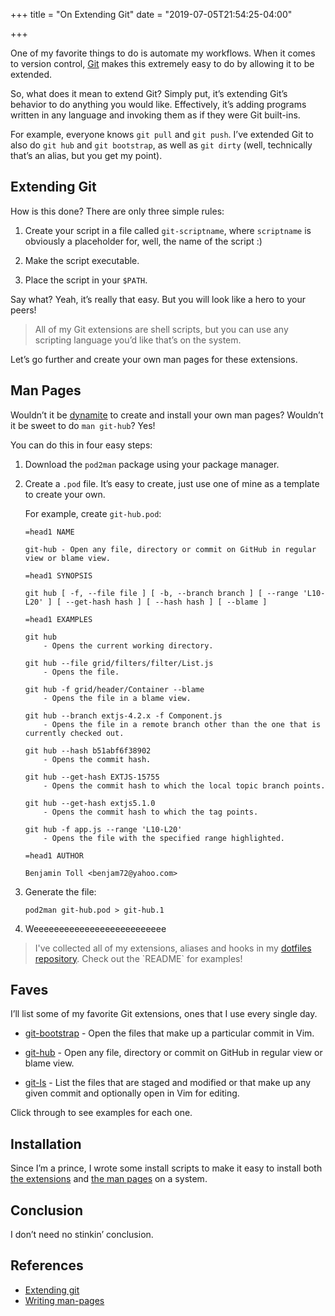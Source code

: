 +++
title = "On Extending Git"
date = "2019-07-05T21:54:25-04:00"

+++

<p>One of my favorite things to do is automate my workflows.  When it comes to version control, <a href="https://git-scm.com/">Git</a> makes this extremely easy to do by allowing it to be extended.</p>

<p>So, what does it mean to extend Git?  Simply put, it&rsquo;s extending Git&rsquo;s behavior to do anything you would like.  Effectively, it&rsquo;s adding programs written in any language and invoking them as if they were Git built-ins.</p>

<p>For example, everyone knows <code>git pull</code> and <code>git push</code>.  I&rsquo;ve extended Git to also do <code>git hub</code> and <code>git bootstrap</code>, as well as <code>git dirty</code> (well, technically that&rsquo;s an alias, but you get my point).</p>

<h2 id="extending-git">Extending Git</h2>

<p>How is this done?  There are only three simple rules:</p>

<ol>
<li><p>Create your script in a file called <code>git-scriptname</code>, where <code>scriptname</code> is obviously a placeholder for, well, the name of the script :)</p></li>

<li><p>Make the script executable.</p></li>

<li><p>Place the script in your <code>$PATH</code>.</p></li>
</ol>

<p>Say what?  Yeah, it&rsquo;s really that easy.  But you will look like a hero to your peers!</p>

<blockquote>
<p>All of my Git extensions are shell scripts, but you can use any scripting language you&rsquo;d like that&rsquo;s on the system.</p>
</blockquote>

<p>Let&rsquo;s go further and create your own man pages for these extensions.</p>

<h2 id="man-pages">Man Pages</h2>

<p>Wouldn&rsquo;t it be <a href="https://www.youtube.com/watch?v=b5rKZs6HnB4">dynamite</a> to create and install your own man pages?  Wouldn&rsquo;t it be sweet to do <code>man git-hub</code>?  Yes!</p>

<p>You can do this in four easy steps:</p>

<ol>
<li><p>Download the <code>pod2man</code> package using your package manager.</p></li>

<li><p>Create a <code>.pod</code> file.  It&rsquo;s easy to create, just use one of mine as a template to create your own.</p>

<p>For example, create <code>git-hub.pod</code>:</p>

<pre><code>=head1 NAME

git-hub - Open any file, directory or commit on GitHub in regular view or blame view.

=head1 SYNOPSIS

git hub [ -f, --file file ] [ -b, --branch branch ] [ --range 'L10-L20' ] [ --get-hash hash ] [ --hash hash ] [ --blame ]

=head1 EXAMPLES

git hub
    - Opens the current working directory.

git hub --file grid/filters/filter/List.js
    - Opens the file.

git hub -f grid/header/Container --blame
    - Opens the file in a blame view.

git hub --branch extjs-4.2.x -f Component.js
    - Opens the file in a remote branch other than the one that is currently checked out.

git hub --hash b51abf6f38902
    - Opens the commit hash.

git hub --get-hash EXTJS-15755
    - Opens the commit hash to which the local topic branch points.

git hub --get-hash extjs5.1.0
    - Opens the commit hash to which the tag points.

git hub -f app.js --range 'L10-L20'
    - Opens the file with the specified range highlighted.

=head1 AUTHOR

Benjamin Toll &lt;benjam72@yahoo.com&gt;
</code></pre></li>

<li><p>Generate the file:</p>

<pre><code>pod2man git-hub.pod &gt; git-hub.1
</code></pre></li>

<li><p>Weeeeeeeeeeeeeeeeeeeeeeeeee</p></li>
</ol>

<blockquote>
<p>I've collected all of my extensions, aliases and hooks in my <a href="https://github.com/btoll/dotfiles/tree/master/git-hub">dotfiles repository</a>.  Check out the `README` for examples!</p>
</blockquote>

<h2 id="faves">Faves</h2>

<p>I&rsquo;ll list some of my favorite Git extensions, ones that I use every single day.</p>

<ul>
<li><p><a href="https://github.com/btoll/dotfiles/blob/master/git-hub/bin/git-bootstrap">git-bootstrap</a> - Open the files that make up a particular commit in Vim.</p></li>

<li><p><a href="https://github.com/btoll/dotfiles/blob/master/git-hub/bin/git-hub">git-hub</a> - Open any file, directory or commit on GitHub in regular view or blame view.</p></li>

<li><p><a href="https://github.com/btoll/dotfiles/blob/master/git-hub/bin/git-ls">git-ls</a> - List the files that are staged and modified or that make up any given commit and optionally open in Vim for editing.</p></li>
</ul>

<p>Click through to see examples for each one.</p>

<h2 id="installation">Installation</h2>

<p>Since I&rsquo;m a prince, I wrote some install scripts to make it easy to install both <a href="https://github.com/btoll/dotfiles/blob/master/git-hub/install.sh">the extensions</a> and <a href="https://github.com/btoll/dotfiles/blob/master/git-hub/install_manpages.sh">the man pages</a> on a system.</p>

<h2 id="conclusion">Conclusion</h2>

<p>I don&rsquo;t need no stinkin&rsquo; conclusion.</p>

<h2 id="references">References</h2>

<ul>
<li><a href="https://www.atlassian.com/git/articles/extending-git">Extending git</a></li>
<li><a href="http://linuxfocus.org/English/November2003/article309.shtml">Writing man-pages</a></li>
</ul>

